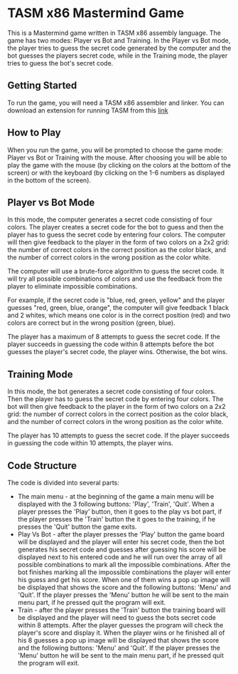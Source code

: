 # TASM x86 Mastermind Game

This is a Mastermind game written in TASM x86 assembly language. The game has two modes: Player vs Bot and Training. In the Player vs Bot mode, the player tries to guess the secret code generated by the computer and the bot guesses the players secret code, while in the Training mode, the player tries to guess the bot's secret code.

## Getting Started

To run the game, you will need a TASM x86 assembler and linker. You can download  an extension for running TASM from this [link](https://marketplace.visualstudio.com/items?itemName=xsro.masm-tasm)

## How to Play

When you run the game, you will be prompted to choose the game mode: Player vs Bot or Training with the mouse. After choosing you will be able to play the game with the mouse (by clicking on the colors at the bottom of the screen) or with the keyboard (by clicking on the 1-6 numbers as displayed in the bottom of the screen).

## Player vs Bot Mode

In this mode, the computer generates a secret code consisting of four colors. The player creates a secret code for the bot to guess and then the player has to guess the secret code by entering four colors. The computer will then give feedback to the player in the form of two colors on a 2x2 grid: the number of correct colors in the correct position as the color black, and the number of correct colors in the wrong position as the color white.

The computer will use a brute-force algorithm to guess the secret code. It will try all possible combinations of colors and use the feedback from the player to eliminate impossible combinations.

For example, if the secret code is "blue, red, green, yellow" and the player guesses "red, green, blue, orange", the computer will give feedback 1 black and 2 whites, which means one color is in the correct position (red) and two colors are correct but in the wrong position (green, blue).

The player has a maximum of 8 attempts to guess the secret code. If the player succeeds in guessing the code within 8 attempts before the bot guesses the player's secret code, the player wins. Otherwise, the bot wins.

## Training Mode

In this mode, the bot generates a secret code consisting of four colors. Then the player has to guess the secret code by entering four colors. The bot will then give feedback to the player in the form of two colors on a 2x2 grid: the number of correct colors in the correct position as the color black, and the number of correct colors in the wrong position as the color white.

The player has 10 attempts to guess the secret code. If the player succeeds in guessing the code within 10 attempts, the player wins.

## Code Structure

The code is divided into several parts:

- The main menu - at the beginning of the game a main menu will be displayed with the 3 following buttons: 'Play', 'Train', 'Quit'. When a player presses the 'Play' button, then it goes to the play vs bot part, if the player presses the 'Train' button the it goes to the training, if he presses the 'Quit' button the game exits.
- Play Vs Bot - after the player presses the 'Play' button the game board will be displayed and the player will enter his secret code, then the bot generates his secret code and guesses after guessing his score will be displayed next to his entered code and he will run over the array of all possible combinations to mark all the impossible combinations. After the bot finishes marking all the impossible combinations the player will enter his guess and get his score. When one of them wins a pop up image will be displayed that shows the score and the following buttons: 'Menu' and 'Quit'. If the player presses the 'Menu' button he will be sent to the main menu part, if he pressed quit the program will exit.
- Train - after the player presses the 'Train' button the training board will be displayed and the player will need to guess the bots secret code within 8 attempts. After the player guesses the program will check the player's score and display it. When the player wins or he finished all of his 8 guesses a pop up image will be displayed that shows the score and the following buttons: 'Menu' and 'Quit'. If the player presses the 'Menu' button he will be sent to the main menu part, if he pressed quit the program will exit.
